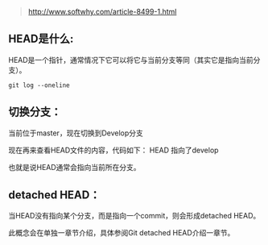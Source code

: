 > http://www.softwhy.com/article-8499-1.html

## HEAD是什么:
HEAD是一个指针，通常情况下它可以将它与当前分支等同（其实它是指向当前分支）。

```
git log --oneline
```

## 切换分支：
当前位于master，现在切换到Develop分支

现在再来查看HEAD文件的内容，代码如下：
HEAD 指向了develop

也就是说HEAD通常会指向当前所在分支。

## detached HEAD：
当HEAD没有指向某个分支，而是指向一个commit，则会形成detached HEAD。

此概念会在单独一章节介绍，具体参阅Git detached HEAD介绍一章节。